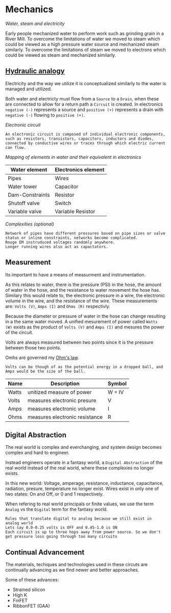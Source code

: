 # Mechanics
*Water, steam and electricity*

Early people mechanized water to perform work such as grinding grain in a River Mill. To overcome the limitations of water we moved to steam which could be viewed as a high pressure water source and mechanized steam similarly. To overcome the limitations of steam we moved to electrons which could be viewed as steam and mechanized similarly.

## [Hydraulic analogy](http://en.wikipedia.org/wiki/Hydraulic_analogy)

Electricity and the way we utilize it is conceptualized similarly to the water is managed and utilized.

Both water and electricty must flow from a `Source` to a `Drain`, when these are connected to allow for a return path a `Circuit` is created. In electronics `negative (-)` represents a source and `positive (+)` represents a drain with `negative (-)` flowing to `positive (+)`.

*Electronic circuit*
```define
An electronic circuit is composed of individual electronic components, such as resistors, transistors, capacitors, inductors and diodes, connected by conductive wires or traces through which electric current can flow. 
```

*Mapping of elements in water and their equivalent in electronics*

Water element | Electronics element
--- | ---
Pipes | Wires
Water tower | Capacitor
Dam-Constraints | Resistor
Shutoff valve | Switch
Variable valve | Variable Resistor

*Complexities (optional)*
```define
Network of pipes have different pressures based on pipe sizes or valve status or inline constraints, networks become complicated.
Rouge EM instruduced voltages randomly anywhere.
Longer running wires also act as capactators.
```


## Measurement
Its important to have a means of measurment and instrumentation.

As this relates to water, there is the pressure (PSI) in the hose, the amount of water in the hose, and the resistance to water movement the hose has. Similary this would relate to, the electronic pressure in a wire, the electronic volume in the wire, and the resistance of the wire. These measurements are: `Volts (V)`, `Amps (I)` and `Ohms (R)` respectivly. 

Because the diameter or pressure of water in the hose can change resulting in a the same water moved. A unified mesurement of power called `Watts (W)` exists as the product of `Volts (V)` and `Amps (I)` and mesures the power of the circuit.

Volts are always measured between two points since it is the pressure between those two points.

Omhs are governed my [Ohm's law](http://en.wikipedia.org/wiki/Ohm%27s_law).


```example
Volts can be though of as the potential energy in a dropped ball, and Amps would be the size of the ball.
```

Name | Description | Symbol
--- | --- | ---
Watts | unitized measure of power | W = IV
Volts | measures electronic presure | V
Amps | measures electronic volume | I
Ohms | measures electronic resistance | R


## Digital Abstraction
The real world is complex and everchanging, and system design becomes complex and hard to engineer.

Instead engineers operate in a fantasy world, a `Digital Abstraction` of the real world instead of the real world, where these complexies no longer exists. 

In this new world: Voltage, amperage, resistance, inductance, capacitance, radiation, presure, temperature no longer exist. Wires exist in only one of two states: On and Off, or 0 and 1 respectively.

When refering to real world principals or finite values, we use the term `Analog` vs the `Digital` term for the fantasy world. 


```
Rules that translate digital to analog because we still exist in analog world
Lets say 0.0-0.25 volts is OFF and 0.45-1.0 is ON
Each circuit is up to three hops away from power source. So we don't get pressure loss going through too many circuits
```

## Continual Advancement
The materials, techiques and technologies used in these circuts are continually advancing as we find newer and better approaches.

Some of these advances:
- Strained silicon
- High K
- FinFET
- RibbonFET (GAA)